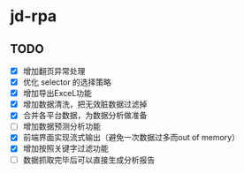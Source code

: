 # jd-rpa

## TODO

- [x] 增加翻页异常处理
- [x] 优化 selector 的选择策略
- [x] 增加导出ExceL功能
- [x] 增加数据清洗，把无效脏数据过滤掉
- [x] 合并各平台数据，为数据分析做准备
- [ ] 增加数据预测分析功能
- [x] 前端界面实现流式输出（避免一次数据过多而out of memory）
- [x] 增加按照关键字过滤功能
- [ ] 数据抓取完毕后可以直接生成分析报告
